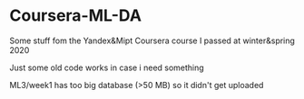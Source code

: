 # Coursera-ML-DA
Some stuff fom the Yandex&amp;Mipt Coursera course I passed at winter&amp;spring 2020

Just some old code works in case i need something

ML3/week1 has too big database (>50 MB) so it didn't get uploaded
